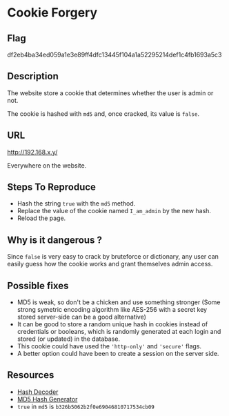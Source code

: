 # Cookie Forgery

## Flag

df2eb4ba34ed059a1e3e89ff4dfc13445f104a1a52295214def1c4fb1693a5c3

## Description

The website store a cookie that determines whether the user is admin or not.

The cookie is hashed with `md5` and, once cracked, its value is `false`.

## URL

http://192.168.x.y/

Everywhere on the website.

## Steps To Reproduce

- Hash the string `true` with the `md5` method.
- Replace the value of the cookie named `I_am_admin` by the new hash.
- Reload the page.

## Why is it dangerous ?

Since `false` is very easy to crack by bruteforce or dictionary, any user can easily guess how the cookie works and grant themselves admin access.

## Possible fixes

- MD5 is weak, so don't be a chicken and use something stronger (Some strong symetric encoding algorithm like AES-256 with a secret key stored server-side can be a good alternative)
- It can be good to store a random unique hash in cookies instead of credentials or booleans, which is randomly generated at each login and stored (or updated) in the database.
- This cookie could have used the `'http-only'` and `'secure'` flags.
- A better option could have been to create a session on the server side.

## Resources

- [Hash Decoder](https://crackstation.net/)
- [MD5 Hash Generator](https://www.md5hashgenerator.com/)
- `true` in `md5` is `b326b5062b2f0e69046810717534cb09`
